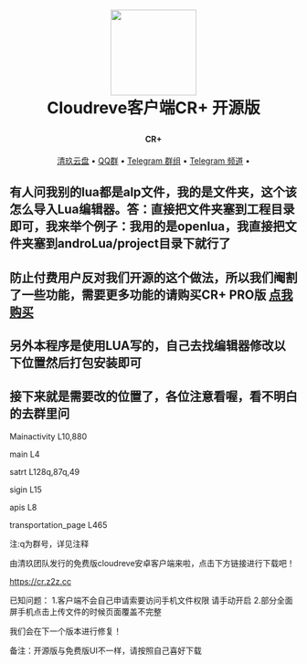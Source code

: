 <h1 align="center">
  
  <a href="https://cr.z2z.cc/" alt="logo" ><img src="https://pan.z2z.cc/tu/logo-removebg-preview.png" width="150"/></a>
   <br>
   Cloudreve客户端CR+ 开源版
 
</h1>

<h4 align="center">CR+</h4>



<p align="center">
  <a href="https://www.qingstore.cn">清玖云盘</a> •
  <a href="https://jq.qq.com/?_wv=1027&k=ZgLrYvkq">QQ群</a> •
  <a href="https://t.me/cloudreve_crq">Telegram 群组</a> •
  <a href="https://t.me/cloudreve_cr">Telegram 频道</a> •
</p>




## 有人问我别的lua都是alp文件，我的是文件夹，这个该怎么导入Lua编辑器。答：直接把文件夹塞到工程目录即可，我来举个例子：我用的是openlua，我直接把文件夹塞到androLua/project目录下就行了

## 防止付费用户反对我们开源的这个做法，所以我们阉割了一些功能，需要更多功能的请购买CR+ PRO版  <a href="https://cr.z2z.cc/">点我购买</a> 


## 另外本程序是使用LUA写的，自己去找编辑器修改以下位置然后打包安装即可

## 接下来就是需要改的位置了，各位注意看喔，看不明白的去群里问
Mainactivity L10,880

main L4

satrt L128q,87q,49

sigin L15

apis L8

transportation_page L465

注:q为群号，详见注释


由清玖团队发行的免费版cloudreve安卓客户端来啦，点击下方链接进行下载吧！

https://cr.z2z.cc

已知问题：
1.客户端不会自己申请索要访问手机文件权限 请手动开启
2.部分全面屏手机点击上传文件的时候页面覆盖不完整

我们会在下一个版本进行修复！

备注：开源版与免费版UI不一样，请按照自己喜好下载
